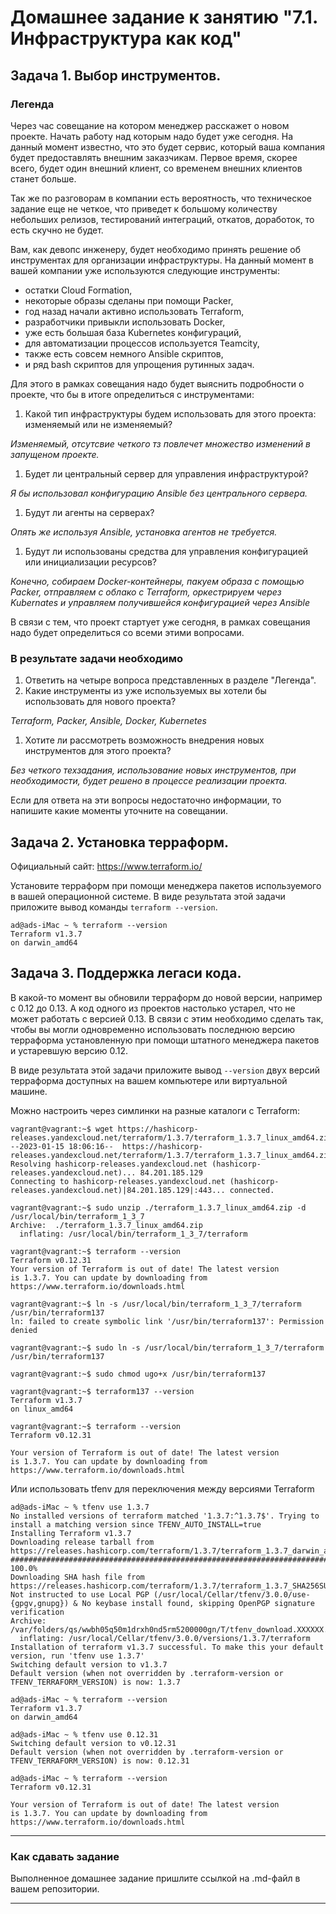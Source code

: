 # Домашнее задание к занятию "7.1. Инфраструктура как код"

## Задача 1. Выбор инструментов. 
 
### Легенда
 
Через час совещание на котором менеджер расскажет о новом проекте. Начать работу над которым надо 
будет уже сегодня. 
На данный момент известно, что это будет сервис, который ваша компания будет предоставлять внешним заказчикам.
Первое время, скорее всего, будет один внешний клиент, со временем внешних клиентов станет больше.

Так же по разговорам в компании есть вероятность, что техническое задание еще не четкое, что приведет к большому
количеству небольших релизов, тестирований интеграций, откатов, доработок, то есть скучно не будет.  
   
Вам, как девопс инженеру, будет необходимо принять решение об инструментах для организации инфраструктуры.
На данный момент в вашей компании уже используются следующие инструменты: 
- остатки Сloud Formation, 
- некоторые образы сделаны при помощи Packer,
- год назад начали активно использовать Terraform, 
- разработчики привыкли использовать Docker, 
- уже есть большая база Kubernetes конфигураций, 
- для автоматизации процессов используется Teamcity, 
- также есть совсем немного Ansible скриптов, 
- и ряд bash скриптов для упрощения рутинных задач.  

Для этого в рамках совещания надо будет выяснить подробности о проекте, что бы в итоге определиться с инструментами:

1. Какой тип инфраструктуры будем использовать для этого проекта: изменяемый или не изменяемый?

*Изменяемый, отсутсвие четкого тз повлечет множество изменений в запущеном проекте.*

1. Будет ли центральный сервер для управления инфраструктурой?

*Я бы использовал конфигурацию Ansible без центрального сервера.*

1. Будут ли агенты на серверах?

*Опять же используя Ansible, установка агентов не требуется.*

1. Будут ли использованы средства для управления конфигурацией или инициализации ресурсов? 

*Конечно, собираем Docker-контейнеры, пакуем образа с помощью Packer, отправляем с облако с Terraform, оркестрируем через Kubernates и управляем получившейся конфигурацией через Ansible*

В связи с тем, что проект стартует уже сегодня, в рамках совещания надо будет определиться со всеми этими вопросами.

### В результате задачи необходимо

1. Ответить на четыре вопроса представленных в разделе "Легенда". 
1. Какие инструменты из уже используемых вы хотели бы использовать для нового проекта? 

*Terraform, Packer, Ansible, Docker, Kubernetes*

1. Хотите ли рассмотреть возможность внедрения новых инструментов для этого проекта? 

*Без четкого техзадания, использование новых инструментов, при необходимости, будет решено в процессе реализации проекта.*

Если для ответа на эти вопросы недостаточно информации, то напишите какие моменты уточните на совещании.


## Задача 2. Установка терраформ. 

Официальный сайт: https://www.terraform.io/

Установите терраформ при помощи менеджера пакетов используемого в вашей операционной системе.
В виде результата этой задачи приложите вывод команды `terraform --version`.

```
ad@ads-iMac ~ % terraform --version
Terraform v1.3.7
on darwin_amd64
```

## Задача 3. Поддержка легаси кода. 

В какой-то момент вы обновили терраформ до новой версии, например с 0.12 до 0.13. 
А код одного из проектов настолько устарел, что не может работать с версией 0.13. 
В связи с этим необходимо сделать так, чтобы вы могли одновременно использовать последнюю версию терраформа установленную при помощи
штатного менеджера пакетов и устаревшую версию 0.12. 

В виде результата этой задачи приложите вывод `--version` двух версий терраформа доступных на вашем компьютере 
или виртуальной машине.



Можно настроить через симлинки на разные каталоги с Terraform:


```
vagrant@vagrant:~$ wget https://hashicorp-releases.yandexcloud.net/terraform/1.3.7/terraform_1.3.7_linux_amd64.zip
--2023-01-15 18:06:16--  https://hashicorp-releases.yandexcloud.net/terraform/1.3.7/terraform_1.3.7_linux_amd64.zip
Resolving hashicorp-releases.yandexcloud.net (hashicorp-releases.yandexcloud.net)... 84.201.185.129
Connecting to hashicorp-releases.yandexcloud.net (hashicorp-releases.yandexcloud.net)|84.201.185.129|:443... connected.

vagrant@vagrant:~$ sudo unzip ./terraform_1.3.7_linux_amd64.zip -d /usr/local/bin/terraform_1_3_7
Archive:  ./terraform_1.3.7_linux_amd64.zip
  inflating: /usr/local/bin/terraform_1_3_7/terraform

vagrant@vagrant:~$ terraform --version
Terraform v0.12.31
Your version of Terraform is out of date! The latest version
is 1.3.7. You can update by downloading from https://www.terraform.io/downloads.html

vagrant@vagrant:~$ ln -s /usr/local/bin/terraform_1_3_7/terraform /usr/bin/terraform137
ln: failed to create symbolic link '/usr/bin/terraform137': Permission denied

vagrant@vagrant:~$ sudo ln -s /usr/local/bin/terraform_1_3_7/terraform /usr/bin/terraform137

vagrant@vagrant:~$ sudo chmod ugo+x /usr/bin/terraform137

vagrant@vagrant:~$ terraform137 --version
Terraform v1.3.7
on linux_amd64

vagrant@vagrant:~$ terraform --version
Terraform v0.12.31

Your version of Terraform is out of date! The latest version
is 1.3.7. You can update by downloading from https://www.terraform.io/downloads.html
```

Или использовать tfenv для переключения между версиями Terraform

```
ad@ads-iMac ~ % tfenv use 1.3.7
No installed versions of terraform matched '1.3.7:^1.3.7$'. Trying to install a matching version since TFENV_AUTO_INSTALL=true
Installing Terraform v1.3.7
Downloading release tarball from https://releases.hashicorp.com/terraform/1.3.7/terraform_1.3.7_darwin_amd64.zip
#################################################################################################### 100.0%
Downloading SHA hash file from https://releases.hashicorp.com/terraform/1.3.7/terraform_1.3.7_SHA256SUMS
Not instructed to use Local PGP (/usr/local/Cellar/tfenv/3.0.0/use-{gpgv,gnupg}) & No keybase install found, skipping OpenPGP signature verification
Archive:  /var/folders/qs/wwbh05q50m1drxh0nd5rm5200000gn/T/tfenv_download.XXXXXX.31A2OrxR/terraform_1.3.7_darwin_amd64.zip
  inflating: /usr/local/Cellar/tfenv/3.0.0/versions/1.3.7/terraform
Installation of terraform v1.3.7 successful. To make this your default version, run 'tfenv use 1.3.7'
Switching default version to v1.3.7
Default version (when not overridden by .terraform-version or TFENV_TERRAFORM_VERSION) is now: 1.3.7

ad@ads-iMac ~ % terraform --version
Terraform v1.3.7
on darwin_amd64

ad@ads-iMac ~ % tfenv use 0.12.31
Switching default version to v0.12.31
Default version (when not overridden by .terraform-version or TFENV_TERRAFORM_VERSION) is now: 0.12.31

ad@ads-iMac ~ % terraform --version
Terraform v0.12.31

Your version of Terraform is out of date! The latest version
is 1.3.7. You can update by downloading from https://www.terraform.io/downloads.html
```

---

### Как cдавать задание

Выполненное домашнее задание пришлите ссылкой на .md-файл в вашем репозитории.

---

